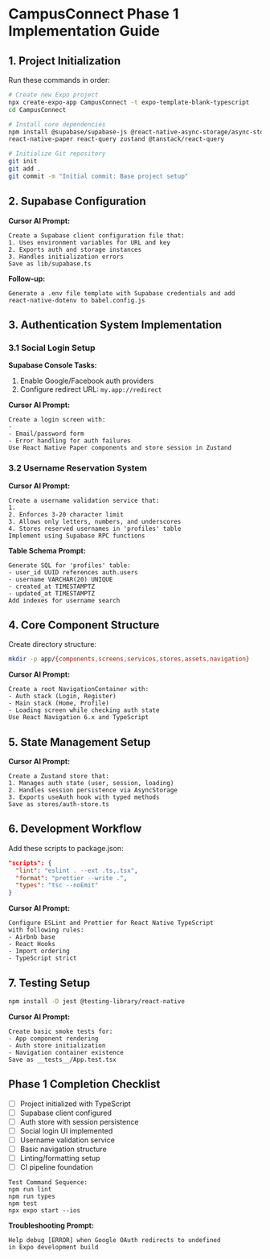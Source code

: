 # CampusConnect Phase 1 Implementation Guide

## 1. Project Initialization
Run these commands in order:

```bash
# Create new Expo project
npx create-expo-app CampusConnect -t expo-template-blank-typescript
cd CampusConnect

# Install core dependencies
npm install @supabase/supabase-js @react-native-async-storage/async-storage \
react-native-paper react-query zustand @tanstack/react-query

# Initialize Git repository
git init
git add .
git commit -m "Initial commit: Base project setup"
```

## 2. Supabase Configuration
**Cursor AI Prompt:**
```plaintext
Create a Supabase client configuration file that:
1. Uses environment variables for URL and key
2. Exports auth and storage instances
3. Handles initialization errors
Save as lib/supabase.ts
```

**Follow-up:**
```plaintext
Generate a .env file template with Supabase credentials and add 
react-native-dotenv to babel.config.js
```

## 3. Authentication System Implementation

### 3.1 Social Login Setup
**Supabase Console Tasks:**
1. Enable Google/Facebook auth providers
2. Configure redirect URL: `my.app://redirect`

**Cursor AI Prompt:**
```plaintext
Create a login screen with:
- 
- Email/password form
- Error handling for auth failures
Use React Native Paper components and store session in Zustand
```

### 3.2 Username Reservation System
**Cursor AI Prompt:**
```plaintext
Create a username validation service that:
1. 
2. Enforces 3-20 character limit
3. Allows only letters, numbers, and underscores
4. Stores reserved usernames in 'profiles' table
Implement using Supabase RPC functions
```

**Table Schema Prompt:**
```plaintext
Generate SQL for 'profiles' table:
- user_id UUID references auth.users
- username VARCHAR(20) UNIQUE
- created_at TIMESTAMPTZ
- updated_at TIMESTAMPTZ
Add indexes for username search
```

## 4. Core Component Structure
Create directory structure:
```bash
mkdir -p app/{components,screens,services,stores,assets,navigation}
```

**Cursor AI Prompt:**
```plaintext
Create a root NavigationContainer with:
- Auth stack (Login, Register)
- Main stack (Home, Profile)
- Loading screen while checking auth state
Use React Navigation 6.x and TypeScript
```

## 5. State Management Setup
**Cursor AI Prompt:**
```plaintext
Create a Zustand store that:
1. Manages auth state (user, session, loading)
2. Handles session persistence via AsyncStorage
3. Exports useAuth hook with typed methods
Save as stores/auth-store.ts
```

## 6. Development Workflow
Add these scripts to package.json:
```json
"scripts": {
  "lint": "eslint . --ext .ts,.tsx",
  "format": "prettier --write .",
  "types": "tsc --noEmit"
}
```

**Cursor AI Prompt:**
```plaintext
Configure ESLint and Prettier for React Native TypeScript 
with following rules:
- Airbnb base
- React Hooks
- Import ordering
- TypeScript strict
```

## 7. Testing Setup
```bash
npm install -D jest @testing-library/react-native
```

**Cursor AI Prompt:**
```plaintext
Create basic smoke tests for:
- App component rendering
- Auth store initialization
- Navigation container existence
Save as __tests__/App.test.tsx
```

## Phase 1 Completion Checklist

- [ ] Project initialized with TypeScript
- [ ] Supabase client configured
- [ ] Auth store with session persistence
- [ ] Social login UI implemented
- [ ] Username validation service
- [ ] Basic navigation structure
- [ ] Linting/formatting setup
- [ ] CI pipeline foundation

```plaintext
Test Command Sequence:
npm run lint
npm run types
npm test
npx expo start --ios
```

**Troubleshooting Prompt:**
```plaintext
Help debug [ERROR] when Google OAuth redirects to undefined 
in Expo development build
```
